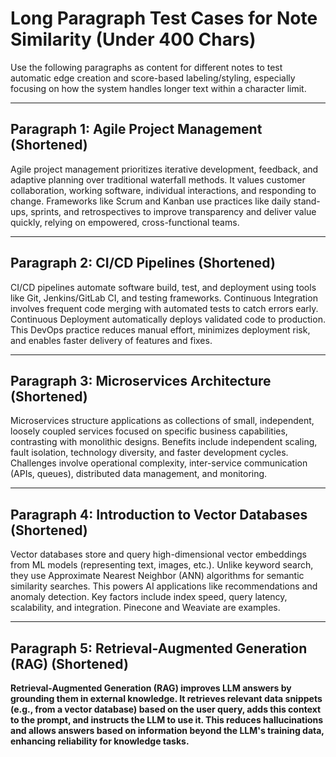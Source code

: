 # Long Paragraph Test Cases for Note Similarity (Under 400 Chars)

Use the following paragraphs as content for different notes to test automatic edge creation and score-based labeling/styling, especially focusing on how the system handles longer text within a character limit.

---

## Paragraph 1: Agile Project Management (Shortened)

Agile project management prioritizes iterative development, feedback, and adaptive planning over traditional waterfall methods. It values customer collaboration, working software, individual interactions, and responding to change. Frameworks like Scrum and Kanban use practices like daily stand-ups, sprints, and retrospectives to improve transparency and deliver value quickly, relying on empowered, cross-functional teams.

---

## Paragraph 2: CI/CD Pipelines (Shortened)

CI/CD pipelines automate software build, test, and deployment using tools like Git, Jenkins/GitLab CI, and testing frameworks. Continuous Integration involves frequent code merging with automated tests to catch errors early. Continuous Deployment automatically deploys validated code to production. This DevOps practice reduces manual effort, minimizes deployment risk, and enables faster delivery of features and fixes.

---

## Paragraph 3: Microservices Architecture (Shortened)

Microservices structure applications as collections of small, independent, loosely coupled services focused on specific business capabilities, contrasting with monolithic designs. Benefits include independent scaling, fault isolation, technology diversity, and faster development cycles. Challenges involve operational complexity, inter-service communication (APIs, queues), distributed data management, and monitoring.

---

## Paragraph 4: Introduction to Vector Databases (Shortened)

Vector databases store and query high-dimensional vector embeddings from ML models (representing text, images, etc.). Unlike keyword search, they use Approximate Nearest Neighbor (ANN) algorithms for semantic similarity searches. This powers AI applications like recommendations and anomaly detection. Key factors include index speed, query latency, scalability, and integration. Pinecone and Weaviate are examples.

---

## Paragraph 5: Retrieval-Augmented Generation (RAG) (Shortened)

**Retrieval-Augmented Generation (RAG) improves LLM answers by grounding them in external knowledge. It retrieves relevant data snippets (e.g., from a vector database) based on the user query, adds this context to the prompt, and instructs the LLM to use it. This reduces hallucinations and allows answers based on information beyond the LLM's training data, enhancing reliability for knowledge tasks.**
